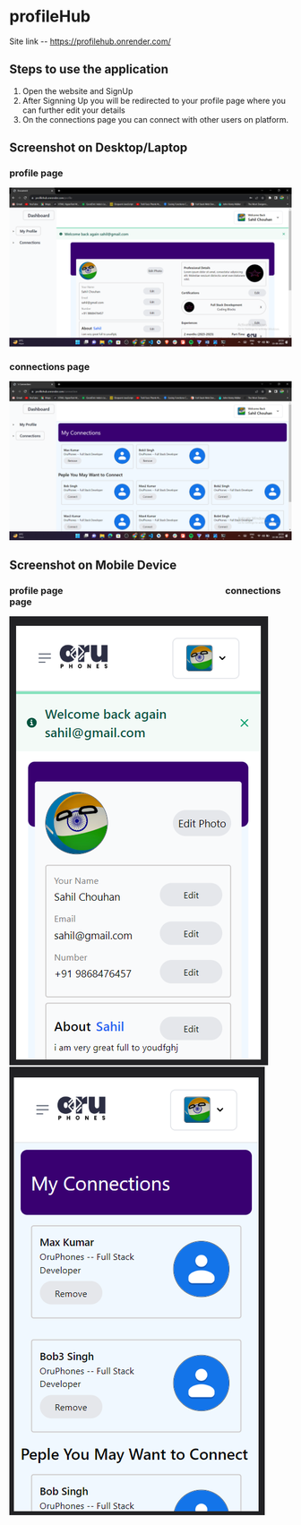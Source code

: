 # profileHub
Site link -- https://profilehub.onrender.com/
## Steps to use the application
1) Open the website and SignUp
2) After Signning Up you will be redirected to your profile page where you can further edit your details
3) On the connections page you can connect with other users on platform.

## Screenshot on Desktop/Laptop
### profile page
![Screenshot of profile page on desktop/laptop](/assets/profile_lap.png)
### connections page
![Screenshot of connections page on desktop/laptop](/assets/connection_lap.png)

## Screenshot on Mobile Device
### profile page &emsp;&emsp;&emsp;&emsp;&emsp;&emsp;&emsp;&emsp;&emsp;&emsp;&emsp;&emsp;&emsp;&emsp;&emsp;&emsp;&emsp;&nbsp; connections page
![Screenshot of profile page on mobile](/assets/profile_mob.png) 
![Screenshot of connections page on mobile](/assets/connection_mob.png)
